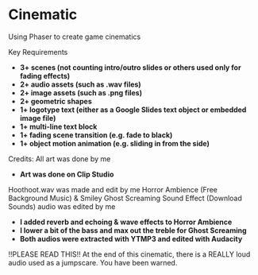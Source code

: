 # Cinematic
Using Phaser to create game cinematics

Key Requirements
- **3+ scenes (not counting intro/outro slides or others used only for  fading effects)**
- **2+ audio assets (such as .wav files)**
- **2+ image assets (such as .png files)**
- **2+ geometric shapes**
- **1+ logotype text (either as a Google Slides text object or embedded image file)**
- **1+ multi-line text block**
- **1+ fading scene transition (e.g. fade to black)**
- **1+ object motion animation (e.g. sliding in from the side)**

Credits:
All art was done by me
- **Art was done on Clip Studio**

Hoothoot.wav was made and edit by me
Horror Ambience (Free Background Music) & Smiley Ghost Screaming Sound Effect (Download Sounds) audio was edited by me
- **I added reverb and echoing & wave effects to Horror Ambience**
- **I  lower a bit of the bass and max out the treble for Ghost Screaming**
- **Both audios were extracted with YTMP3 and edited with Audacity**

!!PLEASE READ THIS!!
At the end of this cinematic, there is a REALLY loud audio used as a jumpscare. You have been warned.
 